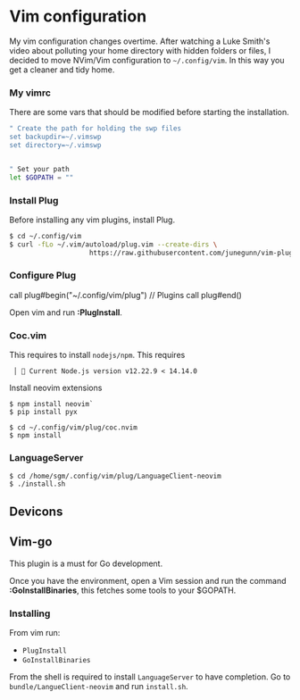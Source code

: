 # Vim configuration

My vim configuration changes overtime. After watching a Luke Smith's video about polluting your home directory with hidden folders or files, I decided to move NVim/Vim configuration to `~/.config/vim`. In this way you get a cleaner and tidy home. 

### My vimrc

There are some vars that should be modified before starting the installation.

```bash
" Create the path for holding the swp files
set backupdir=~/.vimswp
set directory=~/.vimswp


" Set your path
let $GOPATH = ""
```

### Install Plug

Before installing any vim plugins, install Plug.

```bash
$ cd ~/.config/vim
$ curl -fLo ~/.vim/autoload/plug.vim --create-dirs \   
                    https://raw.githubusercontent.com/junegunn/vim-plug/master/plug.vim
```

### Configure Plug

call plug#begin("~/.config/vim/plug")
// Plugins
call plug#end()          

Open vim and run **:PlugInstall**.

### Coc.vim

This requires to install `nodejs/npm`. This requires 

```
 │  Current Node.js version v12.22.9 < 14.14.0
```

Install neovim extensions

```
$ npm install neovim`
$ pip install pyx
```

```
$ cd ~/.config/vim/plug/coc.nvim
$ npm install
```

### LanguageServer

```
$ cd /home/sgm/.config/vim/plug/LanguageClient-neovim
$ ./install.sh
```

## Devicons

## Vim-go

This plugin is a must for Go development.

Once you have the environment, open a Vim session and run the command **:GoInstallBinaries**, this fetches some
tools to your $GOPATH.

### Installing

From vim run:

- `PlugInstall`
- `GoInstallBinaries`

From the shell is required to install `LanguageServer` to have completion. Go to `bundle/LangueClient-neovim` and run `install.sh`.

